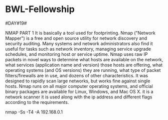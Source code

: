 # BWL-Fellowship #
#DAY#19#

NMAP PART 1
It is basically a tool used for footprinting.
Nmap ("Network Mapper") is a free and open source utility for network discovery and security auditing. 
Many systems and network administrators also find it useful for tasks such as network inventory, managing service upgrade schedules, and monitoring host or service uptime. Nmap uses raw IP packets in novel ways to determine what hosts are available on the network, what services (application name and version) those hosts are offering, what operating systems (and OS versions) they are running, what type of packet filters/firewalls are in use, and dozens of other characteristics. It was designed to rapidly scan large networks, but works fine against single hosts. 
Nmap runs on all major computer operating systems, and official binary packages are available for Linux, Windows, and Mac OS X.
it is a network scanner 
it is used along with the ip address and different flags according to the requirements.

nmap -Ss -T4 -A 192.168.0.1
